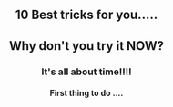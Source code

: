 <!DOCTYPE html>
<html>
<body>
<article>
<header>
<h1> 10 Best tricks for you.....</h1>
<h2> Why don't you try it NOW? </h2>
<h3> It's all about time!!!! </h3>
<h4> First thing to do ....</h4>
</header>
</article>
</body>
</html>
